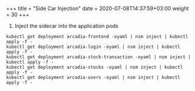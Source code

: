 +++
title = "Side Car Injection"
date = 2020-07-08T14:37:59+03:00
weight = 30
+++



1. Inject the sidecar into the application pods

```
kubectl get deployment arcadia-frontend -oyaml | nsm inject | kubectl apply -f -
kubectl get deployment arcadia-login -oyaml | nsm inject | kubectl apply -f -
kubectl get deployment arcadia-stock-transaction -oyaml | nsm inject | kubectl apply -f -
kubectl get deployment arcadia-stocks -oyaml | nsm inject | kubectl apply -f -
kubectl get deployment arcadia-users -oyaml | nsm inject | kubectl apply -f -
```




